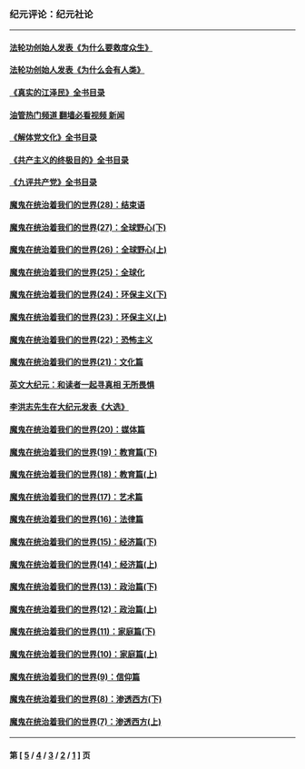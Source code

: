 ### 纪元评论：纪元社论
---
#### [法轮功创始人发表《为什么要救度众生》](../../pages/nsc422/n13975246.md?06040330) 
#### [法轮功创始人发表《为什么会有人类》](../../pages/nsc422/n13912117.md?06040330) 
#### [《真实的江泽民》全书目录](../../pages/nsc422/n13721399.md?06040330) 
#### [油管热门频道 翻墙必看视频 新闻](ok?06040330)
#### [《解体党文化》全书目录](../../pages/nsc422/n13721157.md?06040330) 
#### [《共产主义的终极目的》全书目录](../../pages/nsc422/n13721048.md?06040330) 
#### [《九评共产党》全书目录](../../pages/nsc422/n13708085.md?06040330) 
#### [魔鬼在统治着我们的世界(28)：结束语](../../pages/nsc422/n10936246.md?06040330) 
#### [魔鬼在统治着我们的世界(27)：全球野心(下)](../../pages/nsc422/n10928319.md?06040330) 
#### [魔鬼在统治着我们的世界(26)：全球野心(上)](../../pages/nsc422/n10900318.md?06040330) 
#### [魔鬼在统治着我们的世界(25)：全球化](../../pages/nsc422/n10788205.md?06040330) 
#### [魔鬼在统治着我们的世界(24)：环保主义(下)](../../pages/nsc422/n10695307.md?06040330) 
#### [魔鬼在统治着我们的世界(23)：环保主义(上)](../../pages/nsc422/n10688613.md?06040330) 
#### [魔鬼在统治着我们的世界(22)：恐怖主义](../../pages/nsc422/n10614727.md?06040330) 
#### [魔鬼在统治着我们的世界(21)：文化篇](../../pages/nsc422/n10597706.md?06040330) 
#### [英文大纪元：和读者一起寻真相 无所畏惧](../../pages/nsc422/n12542027.md?06040330) 
#### [李洪志先生在大纪元发表《大选》](../../pages/nsc422/n12534746.md?06040330) 
#### [魔鬼在统治着我们的世界(20)：媒体篇](../../pages/nsc422/n10586579.md?06040330) 
#### [魔鬼在统治着我们的世界(19)：教育篇(下)](../../pages/nsc422/n10564808.md?06040330) 
#### [魔鬼在统治着我们的世界(18)：教育篇(上)](../../pages/nsc422/n10526970.md?06040330) 
#### [魔鬼在统治着我们的世界(17)：艺术篇](../../pages/nsc422/n10499093.md?06040330) 
#### [魔鬼在统治着我们的世界(16)：法律篇](../../pages/nsc422/n10485969.md?06040330) 
#### [魔鬼在统治着我们的世界(15)：经济篇(下)](../../pages/nsc422/n10469975.md?06040330) 
#### [魔鬼在统治着我们的世界(14)：经济篇(上)](../../pages/nsc422/n10457370.md?06040330) 
#### [魔鬼在统治着我们的世界(13)：政治篇(下)](../../pages/nsc422/n10448270.md?06040330) 
#### [魔鬼在统治着我们的世界(12)：政治篇(上)](../../pages/nsc422/n10444576.md?06040330) 
#### [魔鬼在统治着我们的世界(11)：家庭篇(下)](../../pages/nsc422/n10440961.md?06040330) 
#### [魔鬼在统治着我们的世界(10)：家庭篇(上)](../../pages/nsc422/n10435448.md?06040330) 
#### [魔鬼在统治着我们的世界(9)：信仰篇](../../pages/nsc422/n10432159.md?06040330) 
#### [魔鬼在统治着我们的世界(8)：渗透西方(下)](../../pages/nsc422/n10429603.md?06040330) 
#### [魔鬼在统治着我们的世界(7)：渗透西方(上)](../../pages/nsc422/n10426013.md?06040330) 

---
#### 第 [ [5](./5.md?06040330) / [4](./4.md?06040330) / [3](./3.md?06040330) / [2](./2.md?06040330) / [1](./1.md?06040330) ] 页
